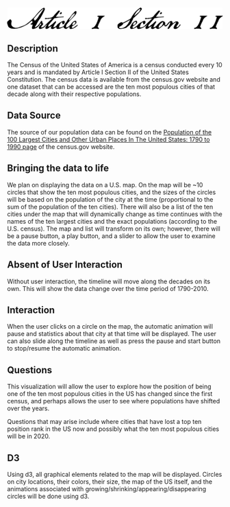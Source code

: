 ![Article I Section II](https://raw.githubusercontent.com/MashaZorin/article_I_section_II/master/articleisectionii.png "Article I Section II")

## Description

The Census of the United States of America is a census conducted every 10 years and is mandated by Article I Section II of the United States Constitution. The census data is available from the census.gov website and one dataset that can be accessed are the ten most populous cities of that decade along with their respective populations.

## Data Source

The source of our population data can be found on the [Population of the 100 Largest Cities and Other Urban Places In The United States: 1790 to 1990 page](https://www.census.gov/library/working-papers/1998/demo/POP-twps0027.html) of the census.gov website.

## Bringing the data to life

We plan on displaying the data on a U.S. map. On the map will be ~10 circles that show the ten most populous cities, and the sizes of the circles will be based on the population of the city at the time (proportional to the sum of the population of the ten cities). There will also be a list of the ten cities under the map that will dynamically change as time continues with the names of the ten largest cities and the exact populations (according to the U.S. census). The map and list will transform on its own; however, there will be a pause button, a play button, and a slider to allow the user to examine the data more closely.

## Absent of User Interaction

Without user interaction, the timeline will move along the decades on its own. This will show the data change over the time period of 1790-2010.

## Interaction

When the user clicks on a circle on the map, the automatic animation will pause and statistics about that city at that time will be displayed. The user can also slide along the timeline as well as press the pause and start button to stop/resume the automatic animation.

## Questions

This visualization will allow the user to explore how the position of being one of the ten most populous cities in the US has changed since the first census, and perhaps allows the user to see where populations have shifted over the years.

Questions that may arise include where cities that have lost a top ten position rank in the US now and possibly what the ten most populous cities will be in 2020.

## D3

Using d3, all graphical elements related to the map will be displayed. Circles on city locations, their colors, their size, the map of the US itself, and the animations associated with growing/shrinking/appearing/disappearing circles will be done using d3.